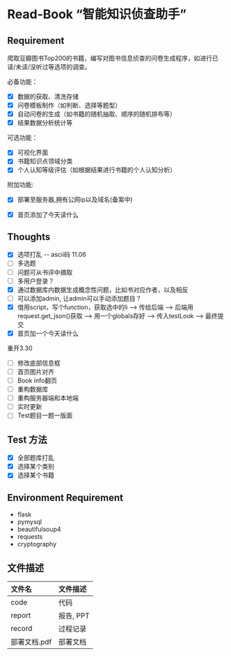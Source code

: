 # Read-Book “智能知识侦查助手”

## Requirement

爬取豆瓣图书Top200的书籍，编写对图书信息侦查的问卷生成程序，如进行已读/未读/没听过等选项的调查。

必备功能：

+ [x] 数据的获取、清洗存储
+ [x] 问卷模板制作（如判断、选择等题型）
+ [x] 自动问卷的生成（如书籍的随机抽取、顺序的随机排布等）
+ [x] 结果数据分析统计等

可选功能：
+ [x] 可视化界面
+ [x] 书籍知识点领域分类
+ [x] 个人认知等级评估（如根据结果进行书籍的个人认知分析）

附加功能:
+ [x] 部署至服务器,拥有公网ip以及域名(备案中)
+ [x] 首页添加了今天读什么



## Thoughts

+ [x] 选项打乱 -- ascii码 11.06
+ [ ] 多选题
+ [ ] 问题可从书评中摘取
+ [ ] 多用户登录？
+ [x] 通过数据库内数据生成概念性问题，比如书对应作者，以及相反
+ [ ] 可以添加admin, 让admin可以手动添加题目？
+ [x] 借用script，写个function，获取选中的li --> 传给后端  --> 后端用request.get_json()获取 --> 用一个globals存好 --> 传入testLook --> 最终提交
+ [x] 首页加一个今天读什么

重开3.30

+ [ ] 修改底部信息框
+ [ ] 首页图片对齐
+ [ ] Book info翻页
+ [ ] 重构数据库
+ [ ] 重构服务器端和本地端
+ [ ] 实时更新
+ [ ] Test题目一题一版面

## Test 方法

+ [x] 全部题库打乱
+ [x] 选择某个类别
+ [x] 选择某个书籍

## Environment Requirement

- flask
- pymysql
- beautifulsoup4
- requests
- cryptography

## 文件描述

| 文件名       | 文件描述  |
| :----------- | :-------- |
| code         | 代码      |
| report       | 报告, PPT |
| record       | 过程记录  |
| 部署文档.pdf | 部署文档  |

